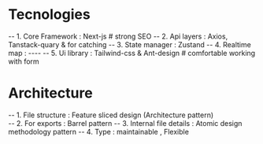 # Tecnologies
-- 1. Core Framework : Next-js # strong SEO 
-- 2. Api layers : Axios, Tanstack-quary & for catching 
-- 3. State manager : Zustand
-- 4. Realtime map : ----
-- 5. Ui library :  Tailwind-css & Ant-design # comfortable working with form

# Architecture 
-- 1. File structure : Feature sliced design (Architecture pattern)  
-- 2. For exports : Barrel pattern 
-- 3. Internal file details : Atomic design methodology pattern 
-- 4. Type : maintainable , Flexible 